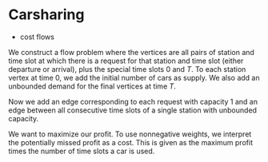# Carsharing

* cost flows

We construct a flow problem where the vertices are all pairs of station and time slot at which there is a request for that station and time slot (either departure or arrival), plus the special time slots $0$ and $T$. To each station vertex at time $0$, we add the initial number of cars as supply. We also add an unbounded demand for the final vertices at time $T$.

Now we add an edge corresponding to each request with capacity $1$ and an edge between all consecutive time slots of a single station with unbounded capacity.

We want to maximize our profit. To use nonnegative weights, we interpret the potentially missed profit as a cost. This is given as the maximum profit times the number of time slots a car is used.
